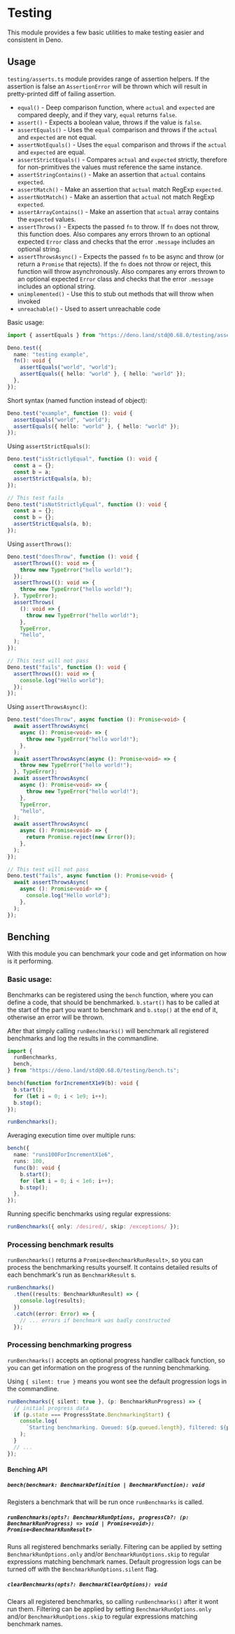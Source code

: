 # Testing

This module provides a few basic utilities to make testing easier and consistent
in Deno.

## Usage

`testing/asserts.ts` module provides range of assertion helpers. If the
assertion is false an `AssertionError` will be thrown which will result in
pretty-printed diff of failing assertion.

- `equal()` - Deep comparison function, where `actual` and `expected` are
  compared deeply, and if they vary, `equal` returns `false`.
- `assert()` - Expects a boolean value, throws if the value is `false`.
- `assertEquals()` - Uses the `equal` comparison and throws if the `actual` and
  `expected` are not equal.
- `assertNotEquals()` - Uses the `equal` comparison and throws if the `actual`
  and `expected` are equal.
- `assertStrictEquals()` - Compares `actual` and `expected` strictly, therefore
  for non-primitives the values must reference the same instance.
- `assertStringContains()` - Make an assertion that `actual` contains
  `expected`.
- `assertMatch()` - Make an assertion that `actual` match RegExp `expected`.
- `assertNotMatch()` - Make an assertion that `actual` not match RegExp
  `expected`.
- `assertArrayContains()` - Make an assertion that `actual` array contains the
  `expected` values.
- `assertThrows()` - Expects the passed `fn` to throw. If `fn` does not throw,
  this function does. Also compares any errors thrown to an optional expected
  `Error` class and checks that the error `.message` includes an optional
  string.
- `assertThrowsAsync()` - Expects the passed `fn` to be async and throw (or
  return a `Promise` that rejects). If the `fn` does not throw or reject, this
  function will throw asynchronously. Also compares any errors thrown to an
  optional expected `Error` class and checks that the error `.message` includes
  an optional string.
- `unimplemented()` - Use this to stub out methods that will throw when invoked
- `unreachable()` - Used to assert unreachable code

Basic usage:

```ts
import { assertEquals } from "https://deno.land/std@0.68.0/testing/asserts.ts";

Deno.test({
  name: "testing example",
  fn(): void {
    assertEquals("world", "world");
    assertEquals({ hello: "world" }, { hello: "world" });
  },
});
```

Short syntax (named function instead of object):

```ts
Deno.test("example", function (): void {
  assertEquals("world", "world");
  assertEquals({ hello: "world" }, { hello: "world" });
});
```

Using `assertStrictEquals()`:

```ts
Deno.test("isStrictlyEqual", function (): void {
  const a = {};
  const b = a;
  assertStrictEquals(a, b);
});

// This test fails
Deno.test("isNotStrictlyEqual", function (): void {
  const a = {};
  const b = {};
  assertStrictEquals(a, b);
});
```

Using `assertThrows()`:

```ts
Deno.test("doesThrow", function (): void {
  assertThrows((): void => {
    throw new TypeError("hello world!");
  });
  assertThrows((): void => {
    throw new TypeError("hello world!");
  }, TypeError);
  assertThrows(
    (): void => {
      throw new TypeError("hello world!");
    },
    TypeError,
    "hello",
  );
});

// This test will not pass
Deno.test("fails", function (): void {
  assertThrows((): void => {
    console.log("Hello world");
  });
});
```

Using `assertThrowsAsync()`:

```ts
Deno.test("doesThrow", async function (): Promise<void> {
  await assertThrowsAsync(
    async (): Promise<void> => {
      throw new TypeError("hello world!");
    },
  );
  await assertThrowsAsync(async (): Promise<void> => {
    throw new TypeError("hello world!");
  }, TypeError);
  await assertThrowsAsync(
    async (): Promise<void> => {
      throw new TypeError("hello world!");
    },
    TypeError,
    "hello",
  );
  await assertThrowsAsync(
    async (): Promise<void> => {
      return Promise.reject(new Error());
    },
  );
});

// This test will not pass
Deno.test("fails", async function (): Promise<void> {
  await assertThrowsAsync(
    async (): Promise<void> => {
      console.log("Hello world");
    },
  );
});
```

## Benching

With this module you can benchmark your code and get information on how is it
performing.

### Basic usage:

Benchmarks can be registered using the `bench` function, where you can define a
code, that should be benchmarked. `b.start()` has to be called at the start of
the part you want to benchmark and `b.stop()` at the end of it, otherwise an
error will be thrown.

After that simply calling `runBenchmarks()` will benchmark all registered
benchmarks and log the results in the commandline.

```ts
import {
  runBenchmarks,
  bench,
} from "https://deno.land/std@0.68.0/testing/bench.ts";

bench(function forIncrementX1e9(b): void {
  b.start();
  for (let i = 0; i < 1e9; i++);
  b.stop();
});

runBenchmarks();
```

Averaging execution time over multiple runs:

```ts
bench({
  name: "runs100ForIncrementX1e6",
  runs: 100,
  func(b): void {
    b.start();
    for (let i = 0; i < 1e6; i++);
    b.stop();
  },
});
```

Running specific benchmarks using regular expressions:

```ts
runBenchmarks({ only: /desired/, skip: /exceptions/ });
```

### Processing benchmark results

`runBenchmarks()` returns a `Promise<BenchmarkRunResult>`, so you can process
the benchmarking results yourself. It contains detailed results of each
benchmark's run as `BenchmarkResult` s.

```ts
runBenchmarks()
  .then((results: BenchmarkRunResult) => {
    console.log(results);
  })
  .catch((error: Error) => {
    // ... errors if benchmark was badly constructed
  });
```

### Processing benchmarking progress

`runBenchmarks()` accepts an optional progress handler callback function, so you
can get information on the progress of the running benchmarking.

Using `{ silent: true }` means you wont see the default progression logs in the
commandline.

```ts
runBenchmarks({ silent: true }, (p: BenchmarkRunProgress) => {
  // initial progress data
  if (p.state === ProgressState.BenchmarkingStart) {
    console.log(
      `Starting benchmarking. Queued: ${p.queued.length}, filtered: ${p.filtered}`,
    );
  }
  // ...
});
```

#### Benching API

##### `bench(benchmark: BenchmarkDefinition | BenchmarkFunction): void`

Registers a benchmark that will be run once `runBenchmarks` is called.

##### `runBenchmarks(opts?: BenchmarkRunOptions, progressCb?: (p: BenchmarkRunProgress) => void | Promise<void>): Promise<BenchmarkRunResult>`

Runs all registered benchmarks serially. Filtering can be applied by setting
`BenchmarkRunOptions.only` and/or `BenchmarkRunOptions.skip` to regular
expressions matching benchmark names. Default progression logs can be turned off
with the `BenchmarkRunOptions.silent` flag.

##### `clearBenchmarks(opts?: BenchmarkClearOptions): void`

Clears all registered benchmarks, so calling `runBenchmarks()` after it wont run
them. Filtering can be applied by setting `BenchmarkRunOptions.only` and/or
`BenchmarkRunOptions.skip` to regular expressions matching benchmark names.
